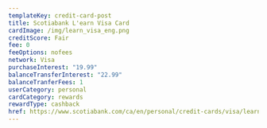 ```yaml
---
templateKey: credit-card-post
title: Scotiabank L'earn Visa Card
cardImage: /img/learn_visa_eng.png
creditScore: Fair
fee: 0
feeOptions: nofees
network: Visa
purchaseInterest: "19.99"
balanceTransferInterest: "22.99"
balanceTranferFees: 1
userCategory: personal
cardCategory: rewards
rewardType: cashback
href: https://www.scotiabank.com/ca/en/personal/credit-cards/visa/learn-student-card.html
---
```

